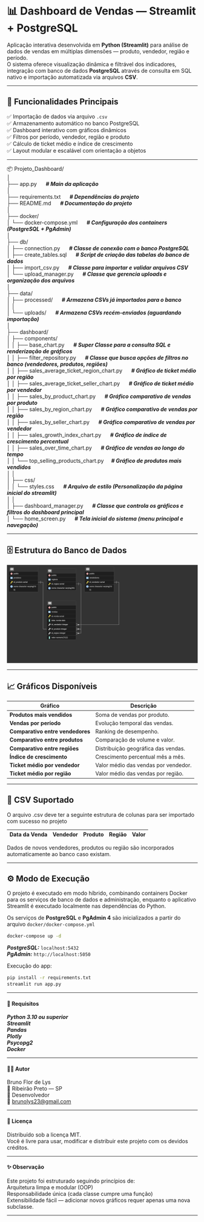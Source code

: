 # 📊 Dashboard de Vendas — Streamlit + PostgreSQL

Aplicação interativa desenvolvida em **Python (Streamlit)** para análise de dados de vendas em múltiplas dimensões — produto, vendedor, região e período.  
O sistema oferece visualização dinâmica e filtrável dos indicadores, integração com banco de dados **PostgreSQL** através de consulta em SQL nativo e importação automatizada via arquivos **CSV**.

---

## 🚀 Funcionalidades Principais

✅ Importação de dados via arquivo `.csv`  
✅ Armazenamento automático no banco PostgreSQL  
✅ Dashboard interativo com gráficos dinâmicos  
✅ Filtros por período, vendedor, região e produto  
✅ Cálculo de ticket médio e índice de crescimento  
✅ Layout modular e escalável com orientação a objetos  

---

📦 Projeto_Dashboard/<br>
│<br>
├── app.py &nbsp;&nbsp;&nbsp;&nbsp;       ***# Main da aplicação***<br>
│<br>
├── requirements.txt &nbsp;&nbsp;&nbsp;&nbsp;                      ***# Dependências do projeto***<br>
├── README.md      &nbsp;&nbsp;&nbsp;&nbsp;                        ***# Documentação do projeto***<br>
│<br>
├── docker/<br>
│   └── docker-compose.yml  &nbsp;&nbsp;&nbsp;&nbsp;               ***# Configuração dos containers (PostgreSQL + PgAdmin)***<br>
│<br>
├── db/<br>
│   ├── connection.py      &nbsp;&nbsp;&nbsp;&nbsp;               ***# Classe de conexão com o banco PostgreSQL***<br>
│   ├── create_tables.sql    &nbsp;&nbsp;&nbsp;&nbsp;             ***# Script de criação das tabelas do banco de dados***<br>
│   ├── import_csv.py       &nbsp;&nbsp;&nbsp;&nbsp;              ***# Classe para importar e validar arquivos CSV***<br>
│   └── upload_manager.py      &nbsp;&nbsp;&nbsp;&nbsp;           ***# Classe que gerencia uploads e organização dos arquivos***<br>
│<br>
├── data/<br>
│   ├── processed/      &nbsp;&nbsp;&nbsp;&nbsp;                  ***# Armazena CSVs já importados para o banco***<br>
│   │<br>
│   └── uploads/      &nbsp;&nbsp;&nbsp;&nbsp;                    ***# Armazena CSVs recém-enviados (aguardando importação)***<br>
│<br>
├── dashboard/<br>
│   ├── components/            
│   │   ├── base_chart.py    &nbsp;&nbsp;&nbsp;&nbsp;                       ***# Super Classe para a consulta SQL e renderização de gráficos***<br>
│   │   ├── filter_repository.py    &nbsp;&nbsp;&nbsp;&nbsp;               ***# Classe que busca opções de filtros no banco (vendedores, produtos, regiões)***<br>
│   │   ├── sales_average_ticket_region_chart.py &nbsp;&nbsp;&nbsp;&nbsp;   ***# Gráfico de ticket médio por região***<br>
│   │   ├── sales_average_ticket_seller_chart.py &nbsp;&nbsp;&nbsp;&nbsp;  ***# Gráfico de ticket médio por vendedor***<br>
│   │   ├── sales_by_product_chart.py  &nbsp;&nbsp;&nbsp;&nbsp;   ***# Gráfico comparativo de vendas por produto***<br>
│   │   ├── sales_by_region_chart.py   &nbsp;&nbsp;&nbsp;&nbsp;   ***# Gráfico comparativo de vendas por região***<br>
│   │   ├── sales_by_seller_chart.py  &nbsp;&nbsp;&nbsp;&nbsp;    ***# Gráfico comparativo de vendas por vendedor***<br>
│   │   ├── sales_growth_index_chart.py  &nbsp;&nbsp;&nbsp;&nbsp; ***# Gráfico de índice de crescimento percentual***<br>
│   │   ├── sales_over_time_chart.py  &nbsp;&nbsp;&nbsp;&nbsp;   ***# Gráfico de vendas ao longo do tempo***<br>
│   │   └── top_selling_products_chart.py &nbsp;&nbsp;&nbsp;&nbsp;***# Gráfico de produtos mais vendidos***<br>
│   │<br>
│   ├── css/<br>
│   │   └── styles.css      &nbsp;&nbsp;&nbsp;&nbsp;               ***# Arquivo de estilo (Personalização da página inicial do streamlit)***<br>
│   │<br>
│   ├── dashboard_manager.py     &nbsp;&nbsp;&nbsp;&nbsp;          ***# Classe que controla os gráficos e filtros do dashboard principal***<br>
│   └── home_screen.py          &nbsp;&nbsp;&nbsp;&nbsp;           ***# Tela inicial do sistema (menu principal e navegação)***<br>

---
## 🗄️ Estrutura do Banco de Dados

![Diagrama do Banco de Dados](db/estrutura_banco.png)

---

## 📈 Gráficos Disponíveis

| **Gráfico** | **Descrição** |
|--------------|---------------|
| **Produtos mais vendidos** | Soma de vendas por produto. |
| **Vendas por período** | Evolução temporal das vendas. |
| **Comparativo entre vendedores** | Ranking de desempenho. |
| **Comparativo entre produtos** | Comparação de volume e valor. |
| **Comparativo entre regiões** | Distribuição geográfica das vendas. |
| **Índice de crescimento** | Crescimento percentual mês a mês. |
| **Ticket médio por vendedor** | Valor médio das vendas por vendedor. |
| **Ticket médio por região** | Valor médio das vendas por região. |

---

## 💾 CSV Suportado

O arquivo .csv deve ter a seguinte estrutura de colunas para ser importado com sucesso no projeto

| Data da Venda | Vendedor | Produto | Região | Valor |
|---------------|----------|---------|--------|-------|

Dados de novos vendedores, produtos ou região são incorporados automaticamente ao banco caso existam.

---
## ⚙️ Modo de Execução

O projeto é executado em modo híbrido, combinando containers Docker para os serviços de banco de dados e administração, enquanto o aplicativo Streamlit é executado localmente nas dependências do Python.

Os serviços de **PostgreSQL** e **PgAdmin 4** são inicializados a partir do arquivo `docker/docker-compose.yml`

```bash  
docker-compose up -d
```

***PostgreSQL:*** `localhost:5432`  
***PgAdmin:*** `http://localhost:5050`


Execução do app:
```bash 
pip install -r requirements.txt
streamlit run app.py 
```
---
#### 🧩 Requisitos

***Python 3.10 ou superior<br>
Streamlit<br>
Pandas<br>
Plotly<br>
Psycopg2<br>
Docker***<br>

---

#### 🧑‍💻 Autor

Bruno Flor de Lys<br>
📍 Ribeirão Preto — SP<br>
💼 Desenvolvedor<br>
📧 brunolys23@gmail.com<br>

---
#### 📜 Licença
Distribuído sob a licença MIT.<br>
Você é livre para usar, modificar e distribuir este projeto com os devidos créditos.<br>

---
#### ✨ Observação

Este projeto foi estruturado seguindo princípios de:<br>
Arquitetura limpa e modular (OOP)<br>
Responsabilidade única (cada classe cumpre uma função)<br>
Extensibilidade fácil — adicionar novos gráficos requer apenas uma nova subclasse.<br>

---